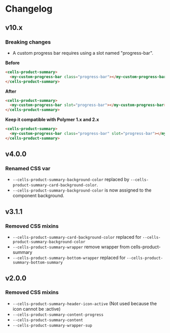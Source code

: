 # Changelog

## v10.x

### Breaking changes

- A custom progress bar requires using a slot named "progress-bar". 

**Before**
```html
<cells-product-summary>
  <my-custom-progress-bar class="progress-bar"></my-custom-progress-bar>
</cells-product-summary>
```

**After**
```html
<cells-product-summary>
  <my-custom-progress-bar slot="progress-bar"></my-custom-progress-bar>
</cells-product-summary>
```

**Keep it compatible with Polymer 1.x and 2.x**
```html
<cells-product-summary>
  <my-custom-progress-bar class="progress-bar" slot="progress-bar"></my-custom-progress-bar>
</cells-product-summary>
```

## v4.0.0

### Renamed CSS var

- `--cells-product-summary-background-color` replaced by `--cells-product-summary-card-background-color`. 
- `--cells-product-summary-background-color` is now assigned to the component background.

## v3.1.1

### Removed CSS mixins

- `--cells-product-summary-card-background-color` replaced for `--cells-product-summary-background-color`
- `--cells-product-summary-wrapper` remove wrapper from cells-product-summary
- `--cells-product-summary-bottom-wrapper` replaced for `--cells-product-summary-bottom-summary`

## v2.0.0

### Removed CSS mixins

- `--cells-product-summary-header-icon-active` (Not used because the icon cannot be :active)
- `--cells-product-summary-content-progress`
- `--cells-product-summary-content`
- `--cells-product-summary-wrapper-sup`

